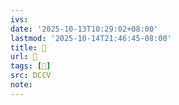 ```yaml
---
ivs:
date: '2025-10-13T10:29:02+08:00'
lastmod: '2025-10-14T21:46:45-08:00'
title: 􄹖
url: 􄹖
tags: [𧞹]
src: DCCV
note:
---
```

